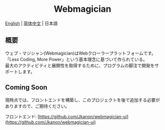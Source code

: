 <h1 align="center">Webmagician</h1>

[English](./README.md) | [简体中文](./README.zh-CN.md) | 日本語

## 概要
ウェブ・マジシャン(Webmagician)はWebクローラープラットフォームです。「Less Coding, More Power」という基本理念に基づいて作られている。<br/>
最大のアクティビティと展開性を取得するために、プログラムの脚注で開発をサポートします。

## Coming Soon
現時点では、フロントエンドを構築し、このプロジェクトを後で追加する必要がありますので、ご期待ください。

フロントエンド: [https://github.com/Jkanon/webmagician-ui](https://github.com/Jkanon/webmagician-ui)
